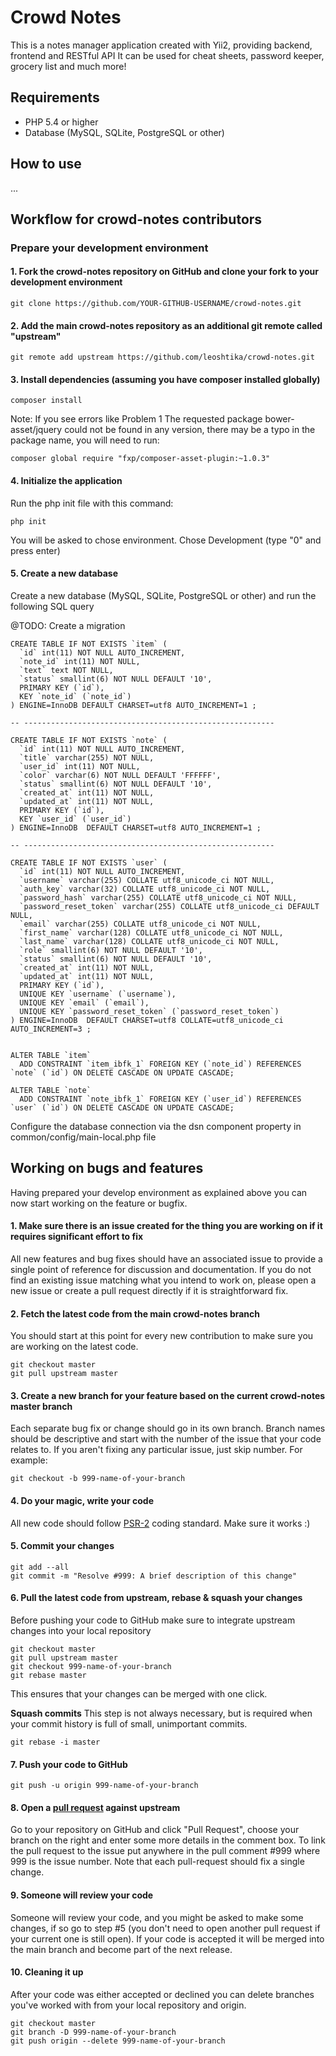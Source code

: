 Crowd Notes
===========
This is a notes manager application created with Yii2, providing backend, frontend and RESTful API
It can be used for cheat sheets, password keeper, grocery list and much more! 

Requirements
------------
- PHP 5.4 or higher
- Database (MySQL, SQLite, PostgreSQL or other)


How to use
----------

...




Workflow for crowd-notes contributors
------------------------------------

### Prepare your development environment

#### 1. Fork the crowd-notes repository on GitHub and clone your fork to your development environment
```
git clone https://github.com/YOUR-GITHUB-USERNAME/crowd-notes.git
```

#### 2. Add the main crowd-notes repository as an additional git remote called "upstream"
```
git remote add upstream https://github.com/leoshtika/crowd-notes.git
```

#### 3. Install dependencies (assuming you have composer installed globally)
```
composer install
```
Note: If you see errors like Problem 1 The requested package bower-asset/jquery could not be found in any version, 
there may be a typo in the package name, you will need to run: 
```
composer global require "fxp/composer-asset-plugin:~1.0.3"
```

#### 4. Initialize the application
Run the php init file with this command:
```
php init
```
You will be asked to chose environment. Chose Development (type "0" and press enter)


#### 5. Create a new database
Create a new database (MySQL, SQLite, PostgreSQL or other) and run the following SQL query

@TODO: Create a migration

```
CREATE TABLE IF NOT EXISTS `item` (
  `id` int(11) NOT NULL AUTO_INCREMENT,
  `note_id` int(11) NOT NULL,
  `text` text NOT NULL,
  `status` smallint(6) NOT NULL DEFAULT '10',
  PRIMARY KEY (`id`),
  KEY `note_id` (`note_id`)
) ENGINE=InnoDB DEFAULT CHARSET=utf8 AUTO_INCREMENT=1 ;

-- --------------------------------------------------------

CREATE TABLE IF NOT EXISTS `note` (
  `id` int(11) NOT NULL AUTO_INCREMENT,
  `title` varchar(255) NOT NULL,
  `user_id` int(11) NOT NULL,
  `color` varchar(6) NOT NULL DEFAULT 'FFFFFF',
  `status` smallint(6) NOT NULL DEFAULT '10',
  `created_at` int(11) NOT NULL,
  `updated_at` int(11) NOT NULL,
  PRIMARY KEY (`id`),
  KEY `user_id` (`user_id`)
) ENGINE=InnoDB  DEFAULT CHARSET=utf8 AUTO_INCREMENT=1 ;

-- --------------------------------------------------------

CREATE TABLE IF NOT EXISTS `user` (
  `id` int(11) NOT NULL AUTO_INCREMENT,
  `username` varchar(255) COLLATE utf8_unicode_ci NOT NULL,
  `auth_key` varchar(32) COLLATE utf8_unicode_ci NOT NULL,
  `password_hash` varchar(255) COLLATE utf8_unicode_ci NOT NULL,
  `password_reset_token` varchar(255) COLLATE utf8_unicode_ci DEFAULT NULL,
  `email` varchar(255) COLLATE utf8_unicode_ci NOT NULL,
  `first_name` varchar(128) COLLATE utf8_unicode_ci NOT NULL,
  `last_name` varchar(128) COLLATE utf8_unicode_ci NOT NULL,
  `role` smallint(6) NOT NULL DEFAULT '10',
  `status` smallint(6) NOT NULL DEFAULT '10',
  `created_at` int(11) NOT NULL,
  `updated_at` int(11) NOT NULL,
  PRIMARY KEY (`id`),
  UNIQUE KEY `username` (`username`),
  UNIQUE KEY `email` (`email`),
  UNIQUE KEY `password_reset_token` (`password_reset_token`)
) ENGINE=InnoDB  DEFAULT CHARSET=utf8 COLLATE=utf8_unicode_ci AUTO_INCREMENT=3 ;


ALTER TABLE `item`
  ADD CONSTRAINT `item_ibfk_1` FOREIGN KEY (`note_id`) REFERENCES `note` (`id`) ON DELETE CASCADE ON UPDATE CASCADE;

ALTER TABLE `note`
  ADD CONSTRAINT `note_ibfk_1` FOREIGN KEY (`user_id`) REFERENCES `user` (`id`) ON DELETE CASCADE ON UPDATE CASCADE;
```
Configure the database connection via the dsn component property in common/config/main-local.php file
 


Working on bugs and features
----------------------------
Having prepared your develop environment as explained above you can now start working on the feature or bugfix.

#### 1. Make sure there is an issue created for the thing you are working on if it requires significant effort to fix
All new features and bug fixes should have an associated issue to provide a single point of reference for discussion 
and documentation.
If you do not find an existing issue matching what you intend to work on, please open a new issue or create 
a pull request directly if it is straightforward fix.

#### 2. Fetch the latest code from the main crowd-notes branch
You should start at this point for every new contribution to make sure you are working on the latest code.
```
git checkout master
git pull upstream master
```

#### 3. Create a new branch for your feature based on the current crowd-notes master branch
Each separate bug fix or change should go in its own branch. Branch names should be descriptive and start with the 
number of the issue that your code relates to. If you aren't fixing any particular issue, just skip number. For example:
```
git checkout -b 999-name-of-your-branch
```

#### 4. Do your magic, write your code
All new code should follow [PSR-2](https://github.com/php-fig/fig-standards/blob/master/accepted/PSR-2-coding-style-guide.md) 
coding standard. Make sure it works :)

#### 5. Commit your changes
```
git add --all
git commit -m "Resolve #999: A brief description of this change"
```


#### 6. Pull the latest code from upstream, rebase & squash your changes
Before pushing your code to GitHub make sure to integrate upstream changes into your local repository
```
git checkout master
git pull upstream master
git checkout 999-name-of-your-branch
git rebase master
```
This ensures that your changes can be merged with one click. 

**Squash commits** 
This step is not always necessary, but is required when your commit history is full of small, unimportant commits.
```
git rebase -i master
```

#### 7. Push your code to GitHub
```
git push -u origin 999-name-of-your-branch
```

#### 8. Open a [pull request](http://help.github.com/send-pull-requests/) against upstream
Go to your repository on GitHub and click "Pull Request", choose your branch on the right and enter some more 
details in the comment box. To link the pull request to the issue put anywhere in the pull comment #999 
where 999 is the issue number.
Note that each pull-request should fix a single change.

#### 9. Someone will review your code
Someone will review your code, and you might be asked to make some changes, if so go to step #5 
(you don't need to open another pull request if your current one is still open). 
If your code is accepted it will be merged into the main branch and become part of the next release.

#### 10. Cleaning it up
After your code was either accepted or declined you can delete branches you've worked with from your local repository and origin.
```
git checkout master
git branch -D 999-name-of-your-branch
git push origin --delete 999-name-of-your-branch
```